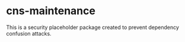 # cns-maintenance

This is a security placeholder package created to prevent dependency confusion attacks.